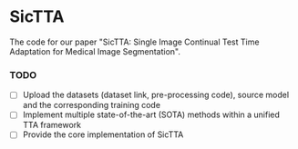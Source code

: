 # SicTTA
The code for our paper "SicTTA: Single Image Continual Test Time Adaptation for Medical Image Segmentation".
### TODO
- [ ] Upload the datasets (dataset link, pre-processing code), source model and the corresponding training code
- [ ] Implement multiple state-of-the-art (SOTA) methods within a unified TTA framework
- [ ] Provide the core implementation of SicTTA
